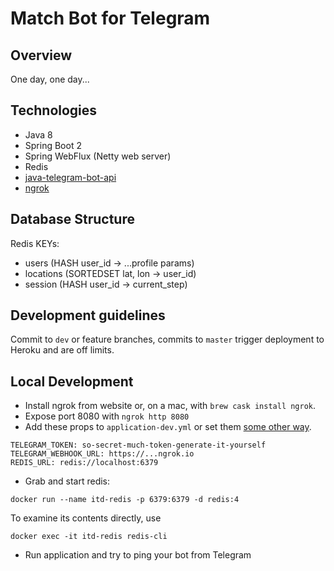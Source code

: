 # Match Bot for Telegram

## Overview

One day, one day...

## Technologies

- Java 8
- Spring Boot 2
- Spring WebFlux (Netty web server)
- Redis
- [java-telegram-bot-api](https://github.com/pengrad/java-telegram-bot-api)
- [ngrok](https://ngrok.com/)

## Database Structure

Redis KEYs:
- users (HASH user_id -> ...profile params)
- locations (SORTEDSET lat, lon -> user_id)
- session (HASH user_id -> current_step)

## Development guidelines

Commit to `dev` or feature branches, commits to `master` trigger deployment to Heroku and are off limits.

## Local Development

- Install ngrok from website or, on a mac, with `brew cask install ngrok`.
- Expose port 8080 with `ngrok http 8080`
- Add these props to `application-dev.yml` or set them
[some other way](https://docs.spring.io/spring-boot/docs/current/reference/html/boot-features-external-config.html).
```
TELEGRAM_TOKEN: so-secret-much-token-generate-it-yourself
TELEGRAM_WEBHOOK_URL: https://...ngrok.io
REDIS_URL: redis://localhost:6379
```
- Grab and start redis:
```
docker run --name itd-redis -p 6379:6379 -d redis:4
```

To examine its contents directly, use
```
docker exec -it itd-redis redis-cli
```

- Run application and try to ping your bot from Telegram
